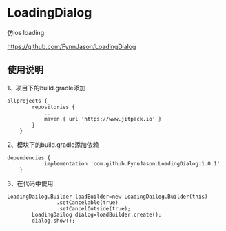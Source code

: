 # LoadingDialog
仿ios loading

https://github.com/FynnJason/LoadingDialog

使用说明
--
1、项目下的build.gradle添加

```
allprojects {
		repositories {
			...
			maven { url 'https://www.jitpack.io' }
		}
	}
```
2、模块下的build.gradle添加依赖

```
dependencies {
	        implementation 'com.github.FynnJason:LoadingDialog:1.0.1'
	}
```
3、在代码中使用

```
LoadingDailog.Builder loadBuilder=new LoadingDailog.Builder(this)
                .setCancelable(true)
                .setCancelOutside(true);
        LoadingDailog dialog=loadBuilder.create();
        dialog.show();
```

